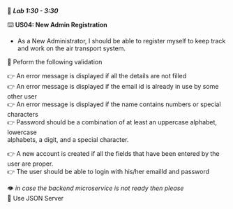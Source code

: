 :beginner: _**Lab 1:30 - 3:30**_  



:keyboard: **US04: New Admin Registration**  


- As a New Administrator, I should be able to register myself to keep track and work on the air transport system.


:bell: Peform the following validation  

:point_right:  An error message is displayed if all the details are not filled  
:point_right:  An error message is displayed if the email id is already in use by some other user  
:point_right:  An error message is displayed if the name contains numbers or special characters  
:point_right:  Password should be a combination of at least an uppercase alphabet, lowercase  
alphabets, a digit, and a special character.  

:point_right: A new account is created if all the fields that have been entered by the user are proper.  
:point_right:  The user should be able to login with his/her emailId and password  


:eye: *in case the backend microservice is not ready then please*  
:key: Use JSON Server    
  